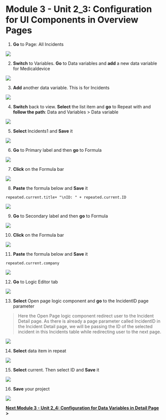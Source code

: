 # Module 3 - Unit 2_3: Configuration for UI Components in Overview Pages

1. **Go** to Page: All Incidents

![](../screenshots/Picture10.png)

2. **Switch** to Variables. **Go** to Data variables and **add** a new data variable for Medicaldevice

![](../screenshots/Picture11.png)

3. **Add** another data variable. This is for Incidents


![](../screenshots/Picture12.png)

4. **Switch** back to view. **Select** the list item and **go** to Repeat with and **follow the path**: Data and Variables > Data variable


![](../screenshots/Picture17.png)

5. **Select** Incidents1 and **Save** it


![](../screenshots/Picture18.png)

6. **Go** to Primary label and then **go** to Formula


![](../screenshots/Picture19.png)

7. **Click** on the Formula bar


![](../screenshots/Picture20.png)

8. **Paste** the formula below and **Save** it

~~~
repeated.current.title+ "\nID: " + repeated.current.ID
~~~

![](../screenshots/Picture21.png)

9. **Go** to Secondary label and then **go** to Formula


![](../screenshots/Picture22.png)

10. **Click** on the Formula bar


![](../screenshots/Picture23.png)

11. **Paste** the formula below and **Save** it

~~~
repeated.current.company
~~~

![](../screenshots/Picture24.png)

12. **Go** to Logic Editor tab


![](../screenshots/Picture25.png)


13. **Select** Open page logic component and **go** to the IncidentID page parameter

> Here the Open Page logic component redirect user to the Incident Detail page. As there is already a page parameter called IncidentID in the Incident Detail page, we will be passing the ID of the selected incident in this Incidents table while redirecting user to the next page. 

![](../screenshots/Picture26.png)


14. **Select** data item in repeat

![](../screenshots/Picture27.png)


15. **Select** current. Then select ID and **Save** it

![](../screenshots/Picture28.png)


16. **Save** your project

![](../screenshots/Picture29.png)



**[Next Module 3 - Unit 2_4: Configuration for Data Variables in Detail Page ](../4_Configuration%20for%20Data%20Variables%20in%20Detail%20Page/Readme.md) >**
